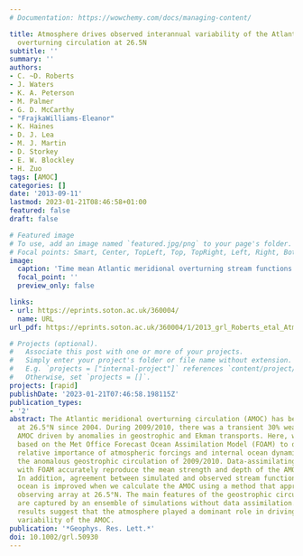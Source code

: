 ```yaml
---
# Documentation: https://wowchemy.com/docs/managing-content/

title: Atmosphere drives observed interannual variability of the Atlantic meridional
  overturning circulation at 26.5N
subtitle: ''
summary: ''
authors:
- C. ~D. Roberts
- J. Waters
- K. A. Peterson
- M. Palmer
- G. D. McCarthy
- "FrajkaWilliams-Eleanor"
- K. Haines
- D. J. Lea
- M. J. Martin
- D. Storkey
- E. W. Blockley
- H. Zuo
tags: [AMOC]
categories: []
date: '2013-09-11'
lastmod: 2023-01-21T08:46:58+01:00
featured: false
draft: false

# Featured image
# To use, add an image named `featured.jpg/png` to your page's folder.
# Focal points: Smart, Center, TopLeft, Top, TopRight, Left, Right, BottomLeft, Bottom, BottomRight.
image:
  caption: 'Time mean Atlantic meridional overturning stream functions at 26.5°N from RAPID (black in Figures 1a, 1b, and 1c) compared with overturning in ASSIM-3DVAR calculated using different methods: (a) Stream functions calculated using model velocities (blue). (b) Stream functions calculated using the RAPID-style method and a geostrophic reference depth of 4740 m (red). (c) Stream functions calculated using the RAPID-style method referenced to model velocities at 1000 m (dashed red line) compared with the mean profile (blue line) redrawn from Figure 1a. All calculations are for the period of January 2004 to December 2010, and hatching indicates a range of ±1 standard deviation calculated from monthly mean values.'
  focal_point: ''
  preview_only: false

links:
- url: https://eprints.soton.ac.uk/360004/
  name: URL
url_pdf: https://eprints.soton.ac.uk/360004/1/2013_grl_Roberts_etal_Atmosphere_drives_interannual_variability_AMOC.pdf

# Projects (optional).
#   Associate this post with one or more of your projects.
#   Simply enter your project's folder or file name without extension.
#   E.g. `projects = ["internal-project"]` references `content/project/deep-learning/index.md`.
#   Otherwise, set `projects = []`.
projects: [rapid]
publishDate: '2023-01-21T07:46:58.198115Z'
publication_types:
- '2'
abstract: The Atlantic meridional overturning circulation (AMOC) has been observed
  at 26.5°N since 2004. During 2009/2010, there was a transient 30% weakening of the
  AMOC driven by anomalies in geostrophic and Ekman transports. Here, we use simulations
  based on the Met Office Forecast Ocean Assimilation Model (FOAM) to diagnose the
  relative importance of atmospheric forcings and internal ocean dynamics in driving
  the anomalous geostrophic circulation of 2009/2010. Data-assimilating experiments
  with FOAM accurately reproduce the mean strength and depth of the AMOC at 26.5°N.
  In addition, agreement between simulated and observed stream functions in the deep
  ocean is improved when we calculate the AMOC using a method that approximates the
  observing array at 26.5°N. The main features of the geostrophic circulation anomaly
  are captured by an ensemble of simulations without data assimilation. These model
  results suggest that the atmosphere played a dominant role in driving recent interannual
  variability of the AMOC.
publication: '*Geophys. Res. Lett.*'
doi: 10.1002/grl.50930
---
```

